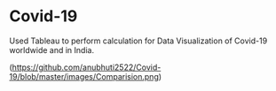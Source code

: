 # Covid-19
Used Tableau to perform calculation for Data Visualization of Covid-19 worldwide and in India.

(https://github.com/anubhuti2522/Covid-19/blob/master/images/Comparision.png)
